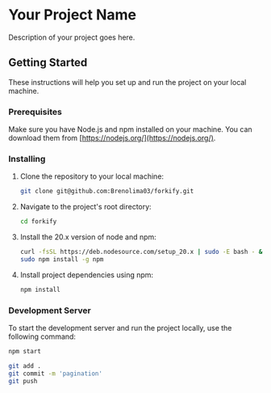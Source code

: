 # Your Project Name

Description of your project goes here.

## Getting Started

These instructions will help you set up and run the project on your local machine.

### Prerequisites

Make sure you have Node.js and npm installed on your machine. You can download them from [https://nodejs.org/](https://nodejs.org/).

### Installing

1. Clone the repository to your local machine:

    ```bash
    git clone git@github.com:Brenolima03/forkify.git
    ```

2. Navigate to the project's root directory:

    ```bash
    cd forkify
    ```

3. Install the 20.x version of node and npm:

    ```bash
    curl -fsSL https://deb.nodesource.com/setup_20.x | sudo -E bash - &&\ sudo apt-get install -y nodejs
    sudo npm install -g npm
    ```

3. Install project dependencies using npm:

    ```bash
    npm install
    ```

### Development Server

To start the development server and run the project locally, use the following command:

```bash
npm start

git add .
git commit -m 'pagination'
git push